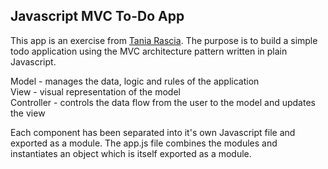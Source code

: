 ## Javascript MVC To-Do App

This app is an exercise from [Tania Rascia](https://www.taniarascia.com/javascript-mvc-todo-app/). The purpose is to build a simple todo application using the MVC architecture pattern written in plain Javascript.

Model - manages the data, logic and rules of the application\
View - visual representation of the model\
Controller - controls the data flow from the user to the model and updates the view

Each component has been separated into it's own Javascript file and exported as a module. The app.js file combines the modules and instantiates an object which is itself exported as a module.
